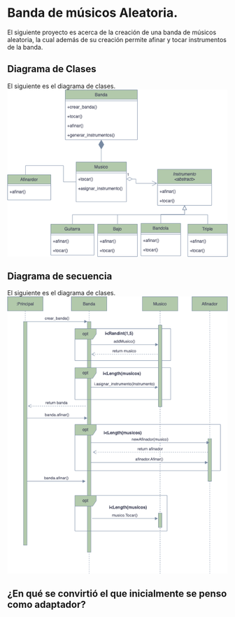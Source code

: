 # Banda de músicos Aleatoria.

El siguiente proyecto es acerca de la creación de una banda de músicos aleatoria, la cual además de su creación permite afinar y tocar instrumentos de la banda.

## Diagrama de Clases

El siguiente es el diagrama de clases.
![Diagrama de clases ](/diagramas/DiagramaDeClases.png)

## Diagrama de secuencia

El siguiente es el diagrama de clases.
![Diagrama de secuencia ](/diagramas/DiagramaDeSecuencia.png)

## ¿En qué se convirtió el que inicialmente se penso como adaptador?


